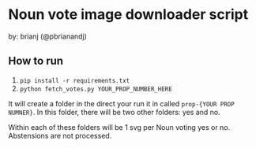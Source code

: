 # Noun vote image downloader script
by: brianj (@pbrianandj)

## How to run

1. `pip install -r requirements.txt`
2. `python fetch_votes.py YOUR_PROP_NUMBER_HERE`

It will create a folder in the direct your run it in called `prop-{YOUR PROP NUMNER}`.
In this folder, there will be two other folders: yes and no.

Within each of these folders will be 1 svg per Noun voting yes or no. Abstensions are not processed.

